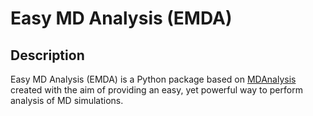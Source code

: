 # Easy MD Analysis (EMDA)

## Description

Easy MD Analysis (EMDA) is a Python package based on [MDAnalysis](http://mdanalysis.org) created with the aim of providing an easy, yet powerful way to perform analysis of MD simulations. 
